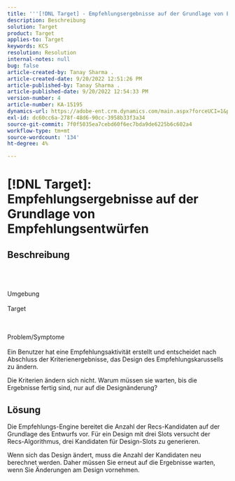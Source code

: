 ```yaml
---
title: '''[!DNL Target] - Empfehlungsergebnisse auf der Grundlage von Empfehlungsentwürfen'
description: Beschreibung
solution: Target
product: Target
applies-to: Target
keywords: KCS
resolution: Resolution
internal-notes: null
bug: false
article-created-by: Tanay Sharma .
article-created-date: 9/20/2022 12:51:26 PM
article-published-by: Tanay Sharma .
article-published-date: 9/20/2022 12:54:33 PM
version-number: 4
article-number: KA-15195
dynamics-url: https://adobe-ent.crm.dynamics.com/main.aspx?forceUCI=1&pagetype=entityrecord&etn=knowledgearticle&id=34eb26ea-e238-ed11-9db1-002248086735
exl-id: dc60cc6a-278f-48d6-90cc-3958b33f3a34
source-git-commit: 7f0f5035ea7cebd60f6ec7bda9de6225b6c602a4
workflow-type: tm+mt
source-wordcount: '134'
ht-degree: 4%

---
```


# [!DNL Target]: Empfehlungsergebnisse auf der Grundlage von Empfehlungsentwürfen

## Beschreibung

<br><br><br>Umgebung<br><br>
Target


<br><br>Problem/Symptome<br><br>
Ein Benutzer hat eine Empfehlungsaktivität erstellt und entscheidet nach Abschluss der Kriterienergebnisse, das Design des Empfehlungskarussells zu ändern.



Die Kriterien ändern sich nicht. Warum müssen sie warten, bis die Ergebnisse fertig sind, nur auf die Designänderung?


## Lösung


Die Empfehlungs-Engine bereitet die Anzahl der Recs-Kandidaten auf der Grundlage des Entwurfs vor. Für ein Design mit drei Slots versucht der Recs-Algorithmus, drei Kandidaten für Design-Slots zu generieren.

Wenn sich das Design ändert, muss die Anzahl der Kandidaten neu berechnet werden. Daher müssen Sie erneut auf die Ergebnisse warten, wenn Sie Änderungen am Design vornehmen.
